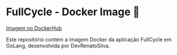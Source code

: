 # FullCycle - Docker Image 🐳

[Imagem no DockerHub](https://hub.docker.com/r/devrenatosilva/fullcycle)

Este repositório contém a imagem Docker da aplicação FullCycle em GoLang, desenvolvida por DevRenatoSilva.